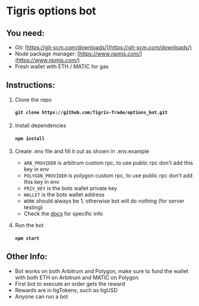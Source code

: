 # Tigris options bot

## You need:

- Git: [https://git-scm.com/downloads/](https://git-scm.com/downloads/)
- Node package manager: [https://www.npmjs.com/](https://www.npmjs.com/)
- Fresh wallet with ETH / MATIC for gas

## Instructions:

1. Clone the repo
    #### `git clone https://github.com/Tigris-Trade/options_bot.git`

2. Install dependencies
    #### `npm install`

3. Create .env file and fill it out as shown in .env.example
   - `ARB_PROVIDER` is arbitrum custom rpc, to use public rpc don't add this key in env
   - `POLYGON_PROVIDER` is polygon custom rpc, to use public rpc don't add this key in env
   - `PRIV_KEY` is the bots wallet private key
   - `WALLET` is the bots wallet address
   - `WORK` should always be 1, otherwise bot will do nothing (for server testing)
   - Check the [docs](https://docs.tigris.trade/) for specific info


4. Run the bot
    #### `npm start`

## Other Info:
- Bot works on both Arbitrum and Polygon, make sure to fund the wallet with both ETH on Arbitrum and MATIC on Polygon
- First bot to execute an order gets the reward
- Rewards are in tigTokens, such as tigUSD
- Anyone can run a bot

